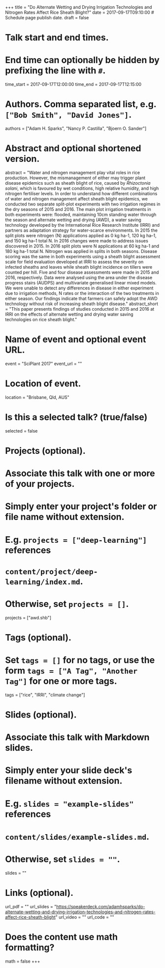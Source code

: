 +++
title = "Do Alternate Wetting and Drying Irrigation Technologies and Nitrogen Rates Affect Rice Sheath Blight?"
date = 2017-09-17T09:10:00  # Schedule page publish date.
draft = false

# Talk start and end times.
#   End time can optionally be hidden by prefixing the line with `#`.
time_start = 2017-09-17T12:00:00
time_end = 2017-09-17T12:15:00

# Authors. Comma separated list, e.g. `["Bob Smith", "David Jones"]`.
authors = ["Adam H. Sparks", "Nancy P. Castilla", "Bjoern O. Sander"]

# Abstract and optional shortened version.
abstract = "Water and nitrogen management play vital roles in rice production. However, the mismanagement of either may trigger plant disease epidemics such as sheath blight of rice, caused by _Rhizoctonia solani_, which is favoured by wet conditions, high relative humidity, and high nitrogen fertiliser levels. In order to understand how different combinations of water and nitrogen management affect sheath blight epidemics, we conducted two separate split-plot experiments with two irrigation regimes in the dry seasons of 2015 and 2016. The main plot irrigation treatments in both experiments were: flooded, maintaining 10cm standing water through the season and alternate wetting and drying (AWD), a water saving technology developed by the International Rice Research Institute (IRRI) and partners as adaptation strategy for water-scarce environments. In 2015 the split plots were nitrogen (N) applications applied as 0 kg ha-1, 120 kg ha–1, and 150 kg ha–1 total N. In 2016 changes were made to address issues discovered in 2015. In 2016 split plots were N applications at 60 kg ha-1 and 180 kg ha-1 total N. Nitrogen was applied in splits in both seasons. Disease scoring was the same in both experiments using a sheath blight assessment scale for field evaluation developed at IRRI to assess the severity on infected sheaths and leaves while sheath blight incidence on tillers were counted per hill. Five and four disease assessments were made in 2015 and 2016, respectively. Data were analysed using the area under the disease progress stairs (AUDPS) and multivariate generalised linear mixed models. We were unable to detect any differences in disease in either experiment due to irrigation methods, N rates or the interaction of the two treatments in either season. Our findings indicate that farmers can safely adopt the AWD technology without risk of increasing sheath blight disease."
abstract_short = "This paper presents findings of studies conducted in 2015 and 2016 at IRRI on the effects of alternate wetting and drying water saving technologies on rice sheath blight."

# Name of event and optional event URL.
event = "SciPlant 2017"
event_url = ""

# Location of event.
location = "Brisbane, Qld, AUS"

# Is this a selected talk? (true/false)
selected = false

# Projects (optional).
#   Associate this talk with one or more of your projects.
#   Simply enter your project's folder or file name without extension.
#   E.g. `projects = ["deep-learning"]` references 
#   `content/project/deep-learning/index.md`.
#   Otherwise, set `projects = []`.
projects = ["awd.shb"]

# Tags (optional).
#   Set `tags = []` for no tags, or use the form `tags = ["A Tag", "Another Tag"]` for one or more tags.
tags = ["rice", "IRRI", "climate change"]

# Slides (optional).
#   Associate this talk with Markdown slides.
#   Simply enter your slide deck's filename without extension.
#   E.g. `slides = "example-slides"` references 
#   `content/slides/example-slides.md`.
#   Otherwise, set `slides = ""`.
slides = ""

# Links (optional).
url_pdf = ""
url_slides = "https://speakerdeck.com/adamhsparks/do-alternate-wetting-and-drying-irrigation-technologies-and-nitrogen-rates-affect-rice-sheath-blight"
url_video = ""
url_code = ""

# Does the content use math formatting?
math = false
+++
